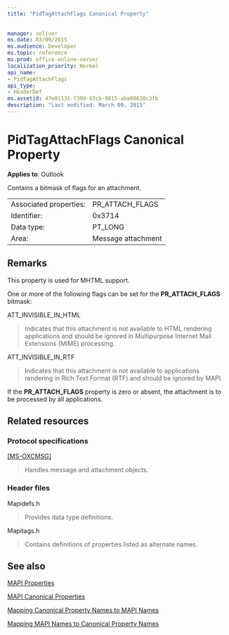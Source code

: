 ```yaml
---
title: "PidTagAttachFlags Canonical Property"
 
 
manager: soliver
ms.date: 03/09/2015
ms.audience: Developer
ms.topic: reference
ms.prod: office-online-server
localization_priority: Normal
api_name:
- PidTagAttachFlags
api_type:
- HeaderDef
ms.assetid: 47e01131-f399-43cb-9815-aba69638c3fb
description: "Last modified: March 09, 2015"
---
```


# PidTagAttachFlags Canonical Property

  
  
**Applies to**: Outlook 
  
Contains a bitmask of flags for an attachment. 
  
|||
|:-----|:-----|
|Associated properties:  <br/> |PR_ATTACH_FLAGS  <br/> |
|Identifier:  <br/> |0x3714  <br/> |
|Data type:  <br/> |PT_LONG  <br/> |
|Area:  <br/> |Message attachment  <br/> |
   
## Remarks

This property is used for MHTML support. 
  
One or more of the following flags can be set for the **PR_ATTACH_FLAGS** bitmask: 
  
ATT_INVISIBLE_IN_HTML 
  
> Indicates that this attachment is not available to HTML rendering applications and should be ignored in Multipurpose Internet Mail Extensions (MIME) processing. 
    
ATT_INVISIBLE_IN_RTF 
  
> Indicates that this attachment is not available to applications rendering in Rich Text Format (RTF) and should be ignored by MAPI.
    
If the **PR_ATTACH_FLAGS** property is zero or absent, the attachment is to be processed by all applications. 
  
## Related resources

### Protocol specifications

[[MS-OXCMSG]](http://msdn.microsoft.com/library/7fd7ec40-deec-4c06-9493-1bc06b349682%28Office.15%29.aspx)
  
> Handles message and attachment objects.
    
### Header files

Mapidefs.h
  
> Provides data type definitions.
    
Mapitags.h
  
> Contains definitions of properties listed as alternate names.
    
## See also



[MAPI Properties](mapi-properties.md)
  
[MAPI Canonical Properties](mapi-canonical-properties.md)
  
[Mapping Canonical Property Names to MAPI Names](mapping-canonical-property-names-to-mapi-names.md)
  
[Mapping MAPI Names to Canonical Property Names](mapping-mapi-names-to-canonical-property-names.md)


